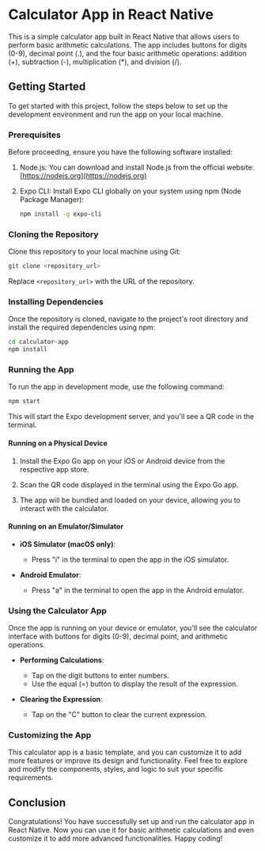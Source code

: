 # Calculator App in React Native

This is a simple calculator app built in React Native that allows users to perform basic arithmetic calculations. The app includes buttons for digits (0-9), decimal point (.), and the four basic arithmetic operations: addition (+), subtraction (-), multiplication (*), and division (/).

## Getting Started

To get started with this project, follow the steps below to set up the development environment and run the app on your local machine.

### Prerequisites

Before proceeding, ensure you have the following software installed:

1. Node.js: You can download and install Node.js from the official website: [https://nodejs.org](https://nodejs.org)

2. Expo CLI: Install Expo CLI globally on your system using npm (Node Package Manager):

   ```bash
   npm install -g expo-cli
   ```

### Cloning the Repository

Clone this repository to your local machine using Git:

```bash
git clone <repository_url>
```

Replace `<repository_url>` with the URL of the repository.

### Installing Dependencies

Once the repository is cloned, navigate to the project's root directory and install the required dependencies using npm:

```bash
cd calculator-app
npm install
```

### Running the App

To run the app in development mode, use the following command:

```bash
npm start
```

This will start the Expo development server, and you'll see a QR code in the terminal.

#### Running on a Physical Device

1. Install the Expo Go app on your iOS or Android device from the respective app store.

2. Scan the QR code displayed in the terminal using the Expo Go app.

3. The app will be bundled and loaded on your device, allowing you to interact with the calculator.

#### Running on an Emulator/Simulator

- **iOS Simulator (macOS only)**:
  - Press "i" in the terminal to open the app in the iOS simulator.

- **Android Emulator**:
  - Press "a" in the terminal to open the app in the Android emulator.

### Using the Calculator App

Once the app is running on your device or emulator, you'll see the calculator interface with buttons for digits (0-9), decimal point, and arithmetic operations.

- **Performing Calculations**:
  - Tap on the digit buttons to enter numbers.
  - Use the equal (=) button to display the result of the expression.

- **Clearing the Expression**:
  - Tap on the "C" button to clear the current expression.

### Customizing the App

This calculator app is a basic template, and you can customize it to add more features or improve its design and functionality. Feel free to explore and modify the components, styles, and logic to suit your specific requirements.

## Conclusion

Congratulations! You have successfully set up and run the calculator app in React Native. Now you can use it for basic arithmetic calculations and even customize it to add more advanced functionalities. Happy coding!